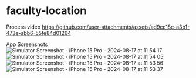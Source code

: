 # faculty-location


Process video
https://github.com/user-attachments/assets/ad9cc18c-a3b1-473e-abb6-55fe84d01264

App Screenshots![Simulator Screenshot - iPhone 15 Pro - 2024-08-17 at 11 54 17](https://github.com/user-attachments/assets/4c614f3c-36c2-461e-b8b6-e639fee5a1b3)
![Simulator Screenshot - iPhone 15 Pro - 2024-08-17 at 11 54 05](https://github.com/user-attachments/assets/466973d2-9870-407e-ad9a-c18effcfba8d)
![Simulator Screenshot - iPhone 15 Pro - 2024-08-17 at 11 53 56](https://github.com/user-attachments/assets/3ba5bebf-13df-4558-8e06-2f8744e3e482)
![Simulator Screenshot - iPhone 15 Pro - 2024-08-17 at 11 53 37](https://github.com/user-attachments/assets/d31c4361-2d24-4774-8ac5-81bfa0448e4a)


